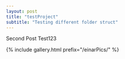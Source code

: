 ```yaml
---
layout: post
title: "testProject"
subtitle: "Testing different folder struct"
---
```


Second Post Test123
<!-- [My helpful screenshot]({{ "/assets/defaultThumb.jpg" | absolute_url }}) -->
{% include gallery.html prefix="/einarPics/" %}
